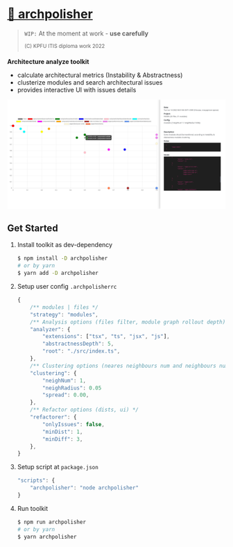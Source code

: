 # [🍰 archpolisher](https://www.npmjs.com/package/archpolisher)

> `WIP:` At the moment at work  - **use carefully**
>
> <sup>(C) KPFU ITIS diploma work 2022</sup>

**Architecture analyze toolkit**

- calculate architectural metrics (Instability & Abstractness)
- clusterize modules and search architectural issues
- provides interactive UI with issues details

![screen-ui](https://raw.githubusercontent.com/azinit/archpolisher/master/assets/screen-ui.png)

## Get Started

1. Install toolkit as dev-dependency

    ```sh
    $ npm install -D archpolisher
    # or by yarn
    $ yarn add -D archpolisher
    ```

2. Setup user config `.archpolisherrc`

    ```js
    {
        /** modules | files */
        "strategy": "modules",
        /** Analysis options (files filter, module graph rollout depth) */
        "analyzer": {
            "extensions": ["tsx", "ts", "jsx", "js"],
            "abstractnessDepth": 5,
            "root": "./src/index.ts",
        },
        /** Clustering options (neares neighbours num and neighbours nums) */
        "clustering": {
            "neighNum": 1,
            "neighRadius": 0.05
            "spread": 0.00,
        },
        /** Refactor options (dists, ui) */
        "refactorer": {
            "onlyIssues": false,
            "minDist": 1,
            "minDiff": 3,
        },
    }
    ```

3. Setup script at `package.json`

    ```js
    "scripts": {
        "archpolisher": "node archpolisher"
    }
    ```

4. Run toolkit

    ```sh
    $ npm run archpolisher
    # or by yarn
    $ yarn archpolisher
    ```

<!-- 
## Roadmap

WIP...

## See also

WIP... -->
